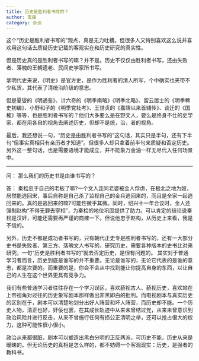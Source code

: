 ```yaml
---
title: 历史是胜利者书写的？
author: 寓庸
category: 杂谈
---
```

这个“历史是胜利者书写的”观点，真是无力吐槽。但很多人又特别喜欢这么说并喜欢用这句话去质疑历史记载的客观实在和历史研究的真实性。

但是历史真的是胜利者书写的嘛？并不是。历史不仅仅由胜利者书写，还由失败者、落魄的王朝遗老、民间史学家所书写。

拿明代史来说，《明史》是官方史，是作为胜利者的清人所写，个中确实也夹带不少私货，其代表了清统治阶级的意志。

但是夏燮的《明通鉴》、计六奇的《明季南略》《明季北略》、留云居士的《明季稗史初编》、小野和子的《明季党社考》、王世贞的《嘉靖以来首辅传》、谈迁的《国榷》等等，也是胜利者书写的？他们大多要么是在野文人，要么是终身不仕的史学家，都在用各自的视角去阐述历史，但却不是统，治，者的视角。

最后，我还想说一句，“历史是由胜利者书写的”这句话，其实只是半句，还有下半句“但事实真相只有亲历者才知道”。但很多人却只拿着前半句来质疑和否定历史。另外这一整句话，也是需要语境才能成立，并不能象万金油一样无尽代入任何场景中。

---
问：
那么我们的历史书是由谁书写的？

答：
秦桧忠于自己的老板了嘛?一个文人连同老婆被金人俘虏，在极北之地为奴，居然能逃回宋，事后自称是自己杀了监视自己的金兵逃回来的，而且是全家一起逃回来的。真的是逃回来的嘛?可能性微乎其微。同时，绍兴十一年合议时，金人还强制赵构“不得无罪去宰相”，为秦桧的地位巩固提供了助力。可以肯定的结论说秦桧是汉奸，可能还需要再严谨的商榷一下。但说他忠于赵构，从历史上来看，我是不信的。

另外，历史不都是成功者书写的，只有朝代正史专是胜利者书写的，还有一大部分史书是失败者、第三方、落魄文人书写的，研究历史，需要各种版本的史书比对来研究。一句“历史是胜利者书写的”就去否定历史，是很有问题的。 其实对于普通学习者而言，历史到底是谁写的并不重要。无论是谁写的，无论它代表的是谁的意志，都是次要的。而重要的是，你会不会从中找到能让你提高自身的东西，以让自己的人生在这个世界更具有竞争力。

我们有些普通学习者往往存在一个学习误区，喜欢藐视古人、藐视历史，喜欢站在上帝视角对过往的历史象写剧本那样做出非黑即白的批判。而电视剧本与真实历史的区别在于，剧本可以清楚地划分出好人阵营和坏人阵营，而历史却不能。一个历史人物，清正也好，奸佞也罢，在其成长轨迹中从来未曾结过党，从来未曾意识到政治风险并进行反击，从来不曾施行任何有损公正清明之举，还可以抢占很大的权力，这种可能性很小很小。

政治从来都很脏，剧本可以塑造出黑白分明的正反两派，可历史不能，历史从来是暧昧的。但无论历史的真相是怎么样的，都不妨碍一个客观现实：历史，是强者的教科书。

